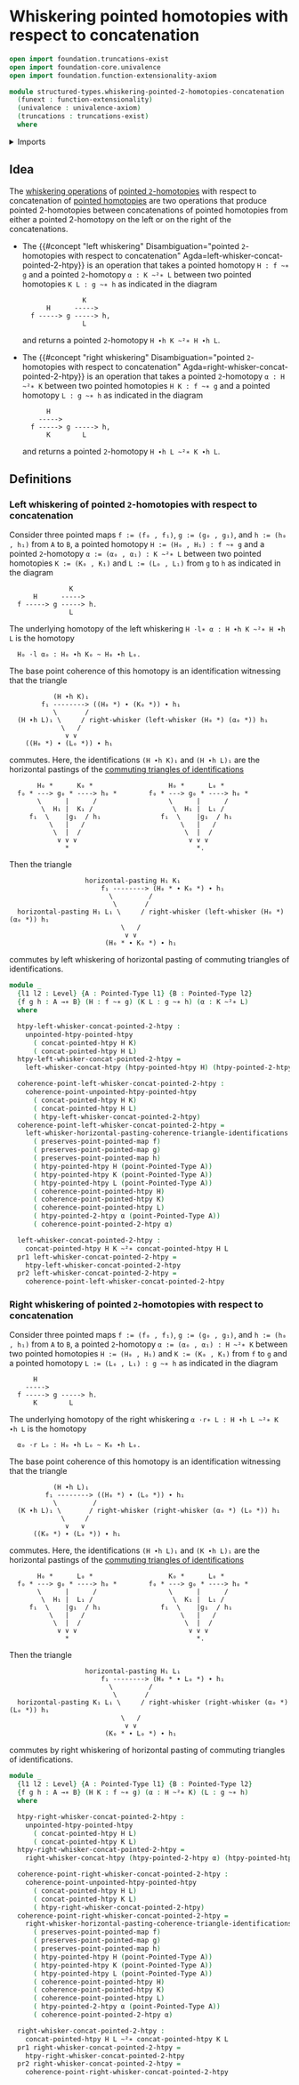 # Whiskering pointed homotopies with respect to concatenation

```agda
open import foundation.truncations-exist
open import foundation-core.univalence
open import foundation.function-extensionality-axiom

module structured-types.whiskering-pointed-2-homotopies-concatenation
  (funext : function-extensionality)
  (univalence : univalence-axiom)
  (truncations : truncations-exist)
  where
```

<details><summary>Imports</summary>

```agda
open import foundation.action-on-identifications-functions
open import foundation.commuting-triangles-of-identifications funext
open import foundation.dependent-pair-types
open import foundation.identity-types funext
open import foundation.path-algebra funext
open import foundation.universe-levels
open import foundation.whiskering-homotopies-concatenation funext
open import foundation.whiskering-identifications-concatenation funext

open import structured-types.pointed-2-homotopies funext univalence truncations
open import structured-types.pointed-homotopies funext univalence truncations
open import structured-types.pointed-maps funext univalence truncations
open import structured-types.pointed-types
```

</details>

## Idea

The [whiskering operations](foundation.whiskering-operations.md) of
[pointed `2`-homotopies](structured-types.pointed-2-homotopies.md) with respect
to concatenation of [pointed homotopies](structured-types.pointed-homotopies.md)
are two operations that produce pointed 2-homotopies between concatenations of
pointed homotopies from either a pointed 2-homotopy on the left or on the right
of the concatenations.

- The
  {{#concept "left whiskering" Disambiguation="pointed `2`-homotopies with respect to concatenation" Agda=left-whisker-concat-pointed-2-htpy}}
  is an operation that takes a pointed homotopy `H : f ~∗ g` and a pointed
  `2`-homotopy `α : K ~²∗ L` between two pointed homotopies `K L : g ~∗ h` as
  indicated in the diagram

  ```text
                 K
        H      ----->
    f -----> g -----> h,
                 L
  ```

  and returns a pointed `2`-homotopy `H ∙h K ~²∗ H ∙h L`.

- The
  {{#concept "right whiskering" Disambiguation="pointed `2`-homotopies with respect to concatenation" Agda=right-whisker-concat-pointed-2-htpy}}
  is an operation that takes a pointed `2`-homotopy `α : H ~²∗ K` between two
  pointed homotopies `H K : f ~∗ g` and a pointed homotopy `L : g ~∗ h` as
  indicated in the diagram

  ```text
        H
      ----->
    f -----> g -----> h,
        K        L
  ```

  and returns a pointed `2`-homotopy `H ∙h L ~²∗ K ∙h L`.

## Definitions

### Left whiskering of pointed `2`-homotopies with respect to concatenation

Consider three pointed maps `f := (f₀ , f₁)`, `g := (g₀ , g₁)`, and
`h := (h₀ , h₁)` from `A` to `B`, a pointed homotopy `H := (H₀ , H₁) : f ~∗ g`
and a pointed `2`-homotopy `α := (α₀ , α₁) : K ~²∗ L` between two pointed
homotopies `K := (K₀ , K₁)` and `L := (L₀ , L₁)` from `g` to `h` as indicated in
the diagram

```text
               K
      H      ----->
  f -----> g -----> h.
               L
```

The underlying homotopy of the left whiskering `H ·l∗ α : H ∙h K ~²∗ H ∙h L` is
the homotopy

```text
  H₀ ·l α₀ : H₀ ∙h K₀ ~ H₀ ∙h L₀.
```

The base point coherence of this homotopy is an identification witnessing that
the triangle

```text
           (H ∙h K)₁
        f₁ --------> ((H₀ *) ∙ (K₀ *)) ∙ h₁
           \       /
  (H ∙h L)₁ \     / right-whisker (left-whisker (H₀ *) (α₀ *)) h₁
             \   /
              ∨ ∨
    ((H₀ *) ∙ (L₀ *)) ∙ h₁
```

commutes. Here, the identifications `(H ∙h K)₁` and `(H ∙h L)₁` are the
horizontal pastings of the
[commuting triangles of identifications](foundation.commuting-triangles-of-identifications.md)

```text
       H₀ *      K₀ *                   H₀ *      L₀ *
  f₀ * ---> g₀ * ----> h₀ *        f₀ * ---> g₀ * ----> h₀ *
       \      |      /                  \      |      /
        \  H₁ |  K₁ /                    \  H₁ |  L₁ /
     f₁  \    |g₁  / h₁               f₁  \    |g₁  / h₁
          \   |   /                        \   |   /
           \  |  /                          \  |  /
            ∨ ∨ ∨                            ∨ ∨ ∨
              *                                *.
```

Then the triangle

```text
                   horizontal-pasting H₁ K₁
                       f₁ --------> (H₀ * ∙ K₀ *) ∙ h₁
                         \         /
                          \       /
  horizontal-pasting H₁ L₁ \     / right-whisker (left-whisker (H₀ *) (α₀ *)) h₁
                            \   /
                             ∨ ∨
                        (H₀ * ∙ K₀ *) ∙ h₁
```

commutes by left whiskering of horizontal pasting of commuting triangles of
identifications.

```agda
module _
  {l1 l2 : Level} {A : Pointed-Type l1} {B : Pointed-Type l2}
  {f g h : A →∗ B} (H : f ~∗ g) (K L : g ~∗ h) (α : K ~²∗ L)
  where

  htpy-left-whisker-concat-pointed-2-htpy :
    unpointed-htpy-pointed-htpy
      ( concat-pointed-htpy H K)
      ( concat-pointed-htpy H L)
  htpy-left-whisker-concat-pointed-2-htpy =
    left-whisker-concat-htpy (htpy-pointed-htpy H) (htpy-pointed-2-htpy α)

  coherence-point-left-whisker-concat-pointed-2-htpy :
    coherence-point-unpointed-htpy-pointed-htpy
      ( concat-pointed-htpy H K)
      ( concat-pointed-htpy H L)
      ( htpy-left-whisker-concat-pointed-2-htpy)
  coherence-point-left-whisker-concat-pointed-2-htpy =
    left-whisker-horizontal-pasting-coherence-triangle-identifications
      ( preserves-point-pointed-map f)
      ( preserves-point-pointed-map g)
      ( preserves-point-pointed-map h)
      ( htpy-pointed-htpy H (point-Pointed-Type A))
      ( htpy-pointed-htpy K (point-Pointed-Type A))
      ( htpy-pointed-htpy L (point-Pointed-Type A))
      ( coherence-point-pointed-htpy H)
      ( coherence-point-pointed-htpy K)
      ( coherence-point-pointed-htpy L)
      ( htpy-pointed-2-htpy α (point-Pointed-Type A))
      ( coherence-point-pointed-2-htpy α)

  left-whisker-concat-pointed-2-htpy :
    concat-pointed-htpy H K ~²∗ concat-pointed-htpy H L
  pr1 left-whisker-concat-pointed-2-htpy =
    htpy-left-whisker-concat-pointed-2-htpy
  pr2 left-whisker-concat-pointed-2-htpy =
    coherence-point-left-whisker-concat-pointed-2-htpy
```

### Right whiskering of pointed `2`-homotopies with respect to concatenation

Consider three pointed maps `f := (f₀ , f₁)`, `g := (g₀ , g₁)`, and
`h := (h₀ , h₁)` from `A` to `B`, a pointed `2`-homotopy
`α := (α₀ , α₁) : H ~²∗ K` between two pointed homotopies `H := (H₀ , H₁)` and
`K := (K₀ , K₁)` from `f` to `g` and a pointed homotopy
`L := (L₀ , L₁) : g ~∗ h` as indicated in the diagram

```text
      H
    ----->
  f -----> g -----> h.
      K        L
```

The underlying homotopy of the right whiskering `α ·r∗ L : H ∙h L ~²∗ K ∙h L` is
the homotopy

```text
  α₀ ·r L₀ : H₀ ∙h L₀ ~ K₀ ∙h L₀.
```

The base point coherence of this homotopy is an identification witnessing that
the triangle

```text
           (H ∙h L)₁
         f₁ --------> ((H₀ *) ∙ (L₀ *)) ∙ h₁
           \         /
  (K ∙h L)₁ \       / right-whisker (right-whisker (α₀ *) (L₀ *)) h₁
             \     /
              ∨   ∨
      ((K₀ *) ∙ (L₀ *)) ∙ h₁
```

commutes. Here, the identifications `(H ∙h L)₁` and `(K ∙h L)₁` are the
horizontal pastings of the
[commuting triangles of identifications](foundation.commuting-triangles-of-identifications.md)

```text
       H₀ *      L₀ *                   K₀ *      L₀ *
  f₀ * ---> g₀ * ----> h₀ *        f₀ * ---> g₀ * ----> h₀ *
       \      |      /                  \      |      /
        \  H₁ |  L₁ /                    \  K₁ |  L₁ /
     f₁  \    |g₁  / h₁               f₁  \    |g₁  / h₁
          \   |   /                        \   |   /
           \  |  /                          \  |  /
            ∨ ∨ ∨                            ∨ ∨ ∨
              *                                *.
```

Then the triangle

```text
                   horizontal-pasting H₁ L₁
                       f₁ --------> (H₀ * ∙ L₀ *) ∙ h₁
                         \         /
                          \       /
  horizontal-pasting K₁ L₁ \     / right-whisker (right-whisker (α₀ *) (L₀ *)) h₁
                            \   /
                             ∨ ∨
                        (K₀ * ∙ L₀ *) ∙ h₁
```

commutes by right whiskering of horizontal pasting of commuting triangles of
identifications.

```agda
module _
  {l1 l2 : Level} {A : Pointed-Type l1} {B : Pointed-Type l2}
  {f g h : A →∗ B} (H K : f ~∗ g) (α : H ~²∗ K) (L : g ~∗ h)
  where

  htpy-right-whisker-concat-pointed-2-htpy :
    unpointed-htpy-pointed-htpy
      ( concat-pointed-htpy H L)
      ( concat-pointed-htpy K L)
  htpy-right-whisker-concat-pointed-2-htpy =
    right-whisker-concat-htpy (htpy-pointed-2-htpy α) (htpy-pointed-htpy L)

  coherence-point-right-whisker-concat-pointed-2-htpy :
    coherence-point-unpointed-htpy-pointed-htpy
      ( concat-pointed-htpy H L)
      ( concat-pointed-htpy K L)
      ( htpy-right-whisker-concat-pointed-2-htpy)
  coherence-point-right-whisker-concat-pointed-2-htpy =
    right-whisker-horizontal-pasting-coherence-triangle-identifications
      ( preserves-point-pointed-map f)
      ( preserves-point-pointed-map g)
      ( preserves-point-pointed-map h)
      ( htpy-pointed-htpy H (point-Pointed-Type A))
      ( htpy-pointed-htpy K (point-Pointed-Type A))
      ( htpy-pointed-htpy L (point-Pointed-Type A))
      ( coherence-point-pointed-htpy H)
      ( coherence-point-pointed-htpy K)
      ( coherence-point-pointed-htpy L)
      ( htpy-pointed-2-htpy α (point-Pointed-Type A))
      ( coherence-point-pointed-2-htpy α)

  right-whisker-concat-pointed-2-htpy :
    concat-pointed-htpy H L ~²∗ concat-pointed-htpy K L
  pr1 right-whisker-concat-pointed-2-htpy =
    htpy-right-whisker-concat-pointed-2-htpy
  pr2 right-whisker-concat-pointed-2-htpy =
    coherence-point-right-whisker-concat-pointed-2-htpy
```
